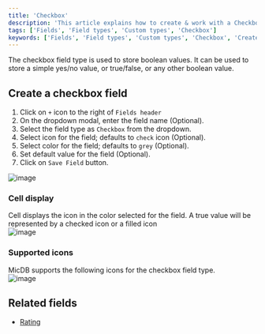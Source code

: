```yaml
---
title: 'Checkbox'
description: 'This article explains how to create & work with a Checkbox field.'
tags: ['Fields', 'Field types', 'Custom types', 'Checkbox']
keywords: ['Fields', 'Field types', 'Custom types', 'Checkbox', 'Create checkbox field']
---
```



The checkbox field type is used to store boolean values. It can be used to store a simple yes/no value, or true/false, or any other boolean value.

## Create a checkbox field
1. Click on `+` icon to the right of `Fields header`
2. On the dropdown modal, enter the field name (Optional).
3. Select the field type as `Checkbox` from the dropdown.
4. Select icon for the field; defaults to `check` icon (Optional).
5. Select color for the field; defaults to `grey` (Optional).
6. Set default value for the field (Optional).
7. Click on `Save Field` button.

![image](/img/v2/fields/types/checkbox.png)

### Cell display
Cell displays the icon in the color selected for the field. A true value will be represented by a checked icon or a filled icon  
![image](/img/v2/fields/attachment-cell-display.png)

### Supported icons  
MicDB supports the following icons for the checkbox field type.  
![image](/img/v2/fields/checkbox-icon.png)

## Related fields
- [Rating](030.rating.md)

